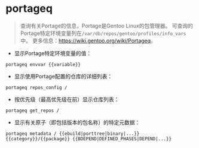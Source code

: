 # portageq

> 查询有关Portage的信息，Portage是Gentoo Linux的包管理器。
> 可查询的Portage特定环境变量列在`/var/db/repos/gentoo/profiles/info_vars`中。
> 更多信息：<https://wiki.gentoo.org/wiki/Portageq>。

- 显示Portage特定环境变量的值：

`portageq envvar {{variable}}`

- 显示使用Portage配置的仓库的详细列表：

`portageq repos_config /`

- 按优先级（最高优先级在前）显示仓库列表：

`portageq get_repos /`

- 显示有关原子（即包括版本的包名称）的特定元数据：

`portageq metadata / {{ebuild|porttree|binary|...}} {{category}}/{{package}} {{BDEPEND|DEFINED_PHASES|DEPEND|...}}`